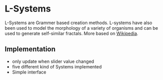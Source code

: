 
# L-Systems

L-Systems are Grammer based creation methods.
L-systems have also been used to model the morphology of a variety of organisms and can be used to generate self-similar fractals.
More  based on [Wikipedia](https://en.wikipedia.org/wiki/L-system).


## Implementation

- only update when slider value changed
- five different kind of Systems implemented
- Simple interface
  
